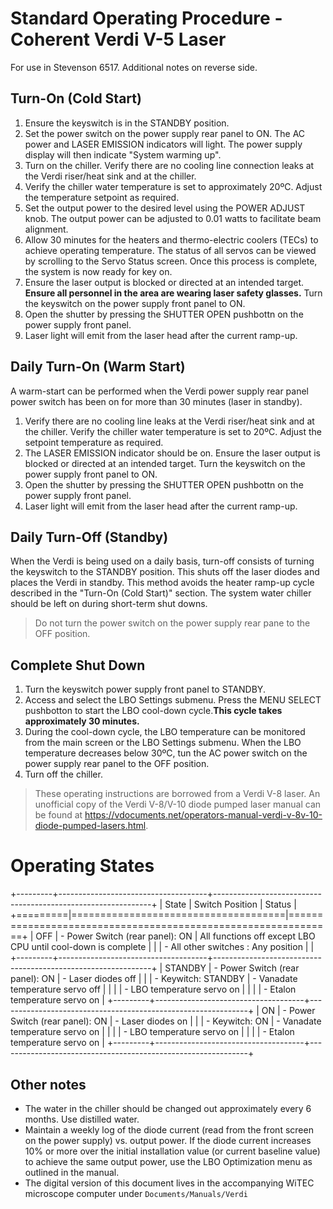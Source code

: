 # Standard Operating Procedure - Coherent Verdi V-5 Laser

For use in Stevenson 6517. Additional notes on reverse side.

## Turn-On (Cold Start)

1. Ensure the keyswitch is in the STANDBY position.
2. Set the power switch on the power supply rear panel to ON. The AC power and
   LASER EMISSION indicators will light. The power supply display will then
   indicate "System warming up".
3. Turn on the chiller. Verify there are no cooling line connection leaks at the
   Verdi riser/heat sink and at the chiller.
4. Verify the chiller water temperature is set to approximately 20ºC. Adjust 
   the temperature setpoint as required.
5. Set the output power to the desired level using the POWER ADJUST knob. The
   output power can be adjusted to 0.01 watts to facilitate beam alignment.
6. Allow 30 minutes for the heaters and thermo-electric coolers (TECs) to
   achieve operating temperature. The status of all servos can be viewed by
   scrolling to the Servo Status screen. Once this process is complete, the
   system is now ready for key on.
7. Ensure the laser output is blocked or directed at an intended target.
   **Ensure all personnel in the area are wearing laser safety glasses.** Turn the
   keyswitch on the power supply front panel to ON.
8. Open the shutter by pressing the SHUTTER OPEN pushbottn on the power supply
   front panel.
9. Laser light will emit from the laser head after the current ramp-up.

## Daily Turn-On (Warm Start)

A warm-start can be performed when the Verdi power supply rear panel power
switch has been on for more than 30 minutes (laser in standby).

1. Verify there are no cooling line leaks at the Verdi riser/heat sink and at
   the chiller. Verify the chiller water temperature is set to 20ºC. Adjust the
   setpoint temperature as required.
2. The LASER EMISSION indicator should be on. Ensure the laser output is blocked
   or directed at an intended target. Turn the keyswitch on the power supply
   front panel to ON.
3. Open the shutter by pressing the SHUTTER OPEN pushbottn on the power supply
   front panel.
4. Laser light will emit from the laser head after the current ramp-up.

## Daily Turn-Off (Standby)

When the Verdi is being used on a daily basis, turn-off consists of turning the
keyswitch to the STANDBY position. This shuts off the laser diodes and places
the Verdi in standby. This method avoids the heater ramp-up cycle described in
the "Turn-On (Cold Start)" section. The system water chiller should be left on
during short-term shut downs.

> Do not turn the power switch on the power supply rear pane to the OFF
> position.

## Complete Shut Down

1. Turn the keyswitch power supply front panel to STANDBY.
2. Access and select the LBO Settings submenu. Press the MENU SELECT pushbotton
   to start the LBO cool-down cycle.**This cycle takes approximately 30
   minutes.**
3. During the cool-down cycle, the LBO temperature can be monitored from the
   main screen or the LBO Settings submenu. When the LBO temperature decreases
   below 30ºC, tun the AC power switch on the power supply rear panel to the OFF
   position.
4. Turn off the chiller.

> These operating instructions are borrowed from a Verdi V-8 laser. An
> unofficial copy of the Verdi V-8/V-10 diode pumped laser manual can be found
> at
> <https://vdocuments.net/operators-manual-verdi-v-8v-10-diode-pumped-lasers.html>.

# Operating States

+---------+-------------------------------------+--------------------------------------------------------------+
| State   | Switch Position                     | Status                                                       |
+=========|=====================================|==============================================================+
| OFF     | - Power Switch (rear panel): ON     | All functions off except LBO CPU until cool-down is complete |
|         | - All other switches : Any position |                                                              |
+---------+-------------------------------------+--------------------------------------------------------------+
| STANDBY | - Power Switch (rear panel): ON     | - Laser diodes off                                           |
|         | - Keywitch: STANDBY                 | - Vanadate temperature servo off                             |
|         |                                     | - LBO temperature servo on                                   |
|         |                                     | - Etalon temperature servo on                                |
+---------+-------------------------------------+--------------------------------------------------------------+
| ON      | - Power Switch (rear panel): ON     | - Laser diodes on                                            |
|         | - Keywitch: ON                      | - Vanadate temperature servo on                              |
|         |                                     | - LBO temperature servo on                                   |
|         |                                     | - Etalon temperature servo on                                |
+---------+-------------------------------------+--------------------------------------------------------------+

## Other notes

- The water in the chiller should be changed out approximately every 6 months.
  Use distilled water.
- Maintain a weekly log of the diode current (read from the front screen on the
  power supply) vs. output power. If the diode current increases 10% or more 
  over the initial installation value (or current baseline value) to achieve the
  same output power, use the LBO Optimization menu as outlined in the manual.
- The digital version of this document lives in the accompanying WiTEC
  microscope computer under `Documents/Manuals/Verdi`

